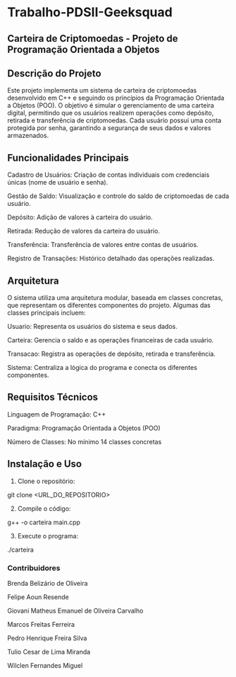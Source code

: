 # Trabalho-PDSII-Geeksquad

## Carteira de Criptomoedas - Projeto de Programação Orientada a Objetos

## Descrição do Projeto

Este projeto implementa um sistema de carteira de criptomoedas desenvolvido em C++ e seguindo os princípios da Programação Orientada a Objetos (POO). O objetivo é simular o gerenciamento de uma carteira digital, permitindo que os usuários realizem operações como depósito, retirada e transferência de criptomoedas. Cada usuário possui uma conta protegida por senha, garantindo a segurança de seus dados e valores armazenados.

## Funcionalidades Principais

Cadastro de Usuários: Criação de contas individuais com credenciais únicas (nome de usuário e senha).

Gestão de Saldo: Visualização e controle do saldo de criptomoedas de cada usuário.

Depósito: Adição de valores à carteira do usuário.

Retirada: Redução de valores da carteira do usuário.

Transferência: Transferência de valores entre contas de usuários.

Registro de Transações: Histórico detalhado das operações realizadas.


## Arquitetura

O sistema utiliza uma arquitetura modular, baseada em classes concretas, que representam os diferentes componentes do projeto. Algumas das classes principais incluem:

Usuario: Representa os usuários do sistema e seus dados.

Carteira: Gerencia o saldo e as operações financeiras de cada usuário.

Transacao: Registra as operações de depósito, retirada e transferência.

Sistema: Centraliza a lógica do programa e conecta os diferentes componentes.


## Requisitos Técnicos

Linguagem de Programação: C++

Paradigma: Programação Orientada a Objetos (POO)

Número de Classes: No mínimo 14 classes concretas


## Instalação e Uso

1. Clone o repositório:

git clone <URL_DO_REPOSITORIO>


2. Compile o código:

g++ -o carteira main.cpp


3. Execute o programa:

./carteira



### Contribuidores

Brenda Belizário de Oliveira

Felipe Aoun Resende

Giovani Matheus Emanuel de Oliveira Carvalho

Marcos Freitas Ferreira

Pedro Henrique Freira Silva

Tulio Cesar de Lima Miranda

Wilclen Fernandes Miguel
